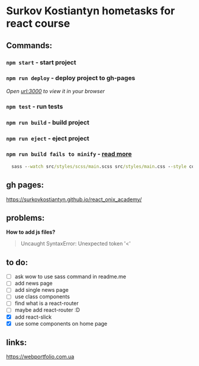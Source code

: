 # Surkov Kostiantyn hometasks for react course
## Commands:
### `npm start` - start project
### `npm run deploy` - deploy project to gh-pages
*Open [url:3000](http://localhost:3000) to view it in your browser*
### `npm test` - run tests
### `npm run build` - build project
### `npm run eject` - eject project
### `npm run build fails to minify` - [read more](https://facebook.github.io/create-react-app/docs/troubleshooting#npm-run-build-fails-to-minify)
```cmd
  sass --watch src/styles/scss/main.scss src/styles/main.css --style compressed --no-source-map
```

## gh pages:
https://surkovkostiantyn.github.io/react_onix_academy/

## problems:
**How to add js files?**
> Uncaught SyntaxError: Unexpected token '<'

## to do:
- [ ] ask wow to use sass command in readme.me
- [ ] add news page
- [ ] add single news page
- [ ] use class components
- [ ] find what is a react-router
- [ ] maybe add react-router :D
- [x] add react-slick
- [x] use some components on home page

## links:
https://webportfolio.com.ua
